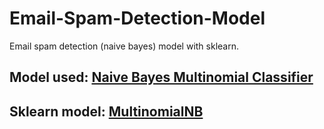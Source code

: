 
# Email-Spam-Detection-Model
Email spam detection (naive bayes) model with sklearn. 

## Model used: [Naive Bayes Multinomial Classifier](https://www.mygreatlearning.com/blog/multinomial-naive-bayes-explained/)
## Sklearn model: [MultinomialNB](https://scikit-learn.org/stable/modules/generated/sklearn.naive_bayes.MultinomialNB.html)

